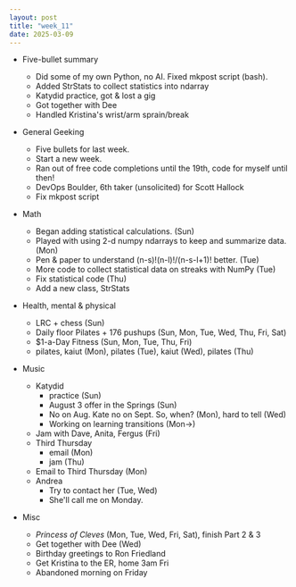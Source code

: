 ```yaml
---
layout: post
title: "week_11"
date: 2025-03-09
---
```


* Five-bullet summary
    - Did some of my own Python, no AI. Fixed mkpost script (bash).
    - Added StrStats to collect statistics into ndarray
    - Katydid practice, got & lost a gig
    - Got together with Dee
    - Handled Kristina's wrist/arm sprain/break

* General Geeking
    - Five bullets for last week.
    - Start a new week.
    - Ran out of free code completions until the 19th, code for myself until then!
    - DevOps Boulder, 6th taker (unsolicited) for Scott Hallock
    - Fix mkpost script

* Math
    - Began adding statistical calculations. (Sun)
    - Played with using 2-d numpy ndarrays to keep and summarize data. (Mon)
    - Pen & paper to understand (n-s)!(n-l)!/(n-s-l+1)! better. (Tue)
    - More code to collect statistical data on streaks with NumPy (Tue)
    - Fix statistical code (Thu)
    - Add a new class, StrStats

* Health, mental & physical
    - LRC + chess (Sun)
    - Daily floor Pilates + 176 pushups (Sun, Mon, Tue, Wed, Thu, Fri, Sat)
    - $1-a-Day Fitness (Sun, Mon, Tue, Thu, Fri)
    - pilates, kaiut (Mon), pilates (Tue), kaiut (Wed), pilates (Thu)

* Music
    - Katydid
        - practice (Sun)
        - August 3 offer in the Springs (Sun)
        - No on Aug. Kate no on Sept. So, when? (Mon), hard to tell (Wed)
        - Working on learning transitions (Mon->)
    - Jam with Dave, Anita, Fergus (Fri)
    - Third Thursday
        - email (Mon)
        - jam (Thu)
    - Email to Third Thursday (Mon)
    - Andrea
        - Try to contact her (Tue, Wed)
        - She'll call me on Monday.

* Misc
    - *Princess of Cleves* (Mon, Tue, Wed, Fri, Sat), finish Part 2 & 3
    - Get together with Dee (Wed)
    - Birthday greetings to Ron Friedland
    - Get Kristina to the ER, home 3am Fri
    - Abandoned morning on Friday
